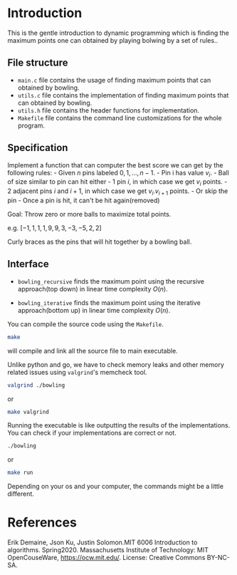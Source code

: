 # Introduction
This is the gentle introduction to dynamic programming which is finding the maximum points one can obtained by playing bolwing by a set of rules..

## File structure

- `main.c` file contains the usage of finding maximum points that can obtained by bowling.
- `utils.c` file contains the implementation of finding maximum points that can obtained by bowling.
- `utils.h` file contains the header functions for implementation.
- `Makefile` file contains the command line customizations for the whole program.

## Specification
Implement a function that can computer the best score we can get by the following rules:
    - Given $n$ pins labeled $0, 1, ..., n - 1$.
    - Pin i has value $v_i$.
    - Ball of size similar to pin can hit either
        - $1$ pin $i$, in which case we get $v_i$ points.
        - $2$ adjacent pins $i$ and $i + 1$, in which case we get $v_i . v_{i + 1}$ points.
    - Or skip the pin
    - Once a pin is hit, it can't be hit again(removed)

Goal: Throw zero or more balls to maximize total points.

e.g. $[-1, {1}, {1}, {1}, {9, 9}, {3}, {-3, -5}, {2, 2}]$

Curly braces as the pins that will hit together by a bowling ball.

## Interface

- `bowling_recursive` finds the maximum point using the recursive approach(top down) in linear time complexity $O(n)$.

- `bowling_iterative` finds the maximum point using the iterative approach(bottom up) in linear time complexity $O(n)$.

You can compile the source code using the `Makefile`.

```bash
make
```
will compile and link all the source file to main executable.

Unlike python and go, we have to check memory leaks and other memory related issues using `valgrind`'s memcheck tool.

```bash
valgrind ./bowling
```
or
```bash
make valgrind
```

Running the executable is like outputting the results of the implementations. You can check if your implementations are correct or not.

```bash
./bowling
```
or
```bash
make run
```
Depending on your os and your computer, the commands might be a little different.

# References
Erik Demaine, Json Ku, Justin Solomon.MIT 6006 Introduction to algorithms. Spring2020. Massachusetts Institute of Technology: MIT OpenCouseWare, https://ocw.mit.edu/. License: Creative Commons BY-NC-SA.
